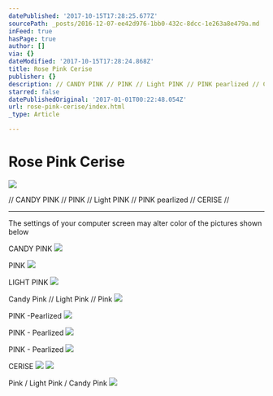 ```yaml
---
datePublished: '2017-10-15T17:28:25.677Z'
sourcePath: _posts/2016-12-07-ee42d976-1bb0-432c-8dcc-1e263a8e479a.md
inFeed: true
hasPage: true
author: []
via: {}
dateModified: '2017-10-15T17:28:24.868Z'
title: Rose Pink Cerise
publisher: {}
description: // CANDY PINK // PINK // Light PINK // PINK pearlized // CERISE //
starred: false
datePublishedOriginal: '2017-01-01T00:22:48.054Z'
url: rose-pink-cerise/index.html
_type: Article

---
```

# Rose Pink Cerise
![](https://the-grid-user-content.s3-us-west-2.amazonaws.com/e04a91a1-47f4-4ba6-bae9-a429fe577fff.jpg)

// CANDY PINK // PINK // Light PINK // PINK pearlized // CERISE //

---

The settings of your computer screen may alter color of the pictures shown below

CANDY PINK
![](https://the-grid-user-content.s3-us-west-2.amazonaws.com/1aa1ddb0-6e58-41f5-ab50-6d52e2cf1032.jpg)

PINK
![](https://the-grid-user-content.s3-us-west-2.amazonaws.com/83fa38e1-bf25-4900-9a38-c28a1fb78b0f.jpg)

LIGHT PINK
![](https://the-grid-user-content.s3-us-west-2.amazonaws.com/105a1cad-6720-4008-be7a-a94ea5b8a822.jpg)

Candy Pink // Light Pink // Pink
![](https://the-grid-user-content.s3-us-west-2.amazonaws.com/e1e382af-fb00-4704-8145-b021dfc7c04a.jpg)

PINK -Pearlized
![](https://the-grid-user-content.s3-us-west-2.amazonaws.com/3e3c9721-d221-4cae-a770-c0c3f1c97c77.jpg)

PINK - Pearlized
![](https://the-grid-user-content.s3-us-west-2.amazonaws.com/30154e36-3f2d-45a6-b1c9-14b407915cee.jpg)

PINK - Pearlized
![](https://the-grid-user-content.s3-us-west-2.amazonaws.com/4c362207-dd51-46c2-a5a0-a2582e58dd5d.jpg)

CERISE
![](https://the-grid-user-content.s3-us-west-2.amazonaws.com/37bc94a8-a9eb-44e7-a0d1-4aa03f4322da.jpg)
![](https://the-grid-user-content.s3-us-west-2.amazonaws.com/12fd326d-8203-4d52-bf83-e063771fd389.jpg)

Pink / Light Pink / Candy Pink
![](https://the-grid-user-content.s3-us-west-2.amazonaws.com/3da12a93-aeeb-4d8a-8a35-6d7e90ff4573.jpg)